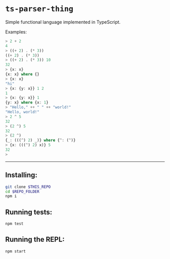 # `ts-parser-thing`

Simple functional language implemented in TypeScript.

Examples:

```hs
> 2 + 2
4
> ((+ 2) . (* 3))
((+ 2) . (* 3))
> ((+ 2) . (* 3)) 10
32
> {x: x}
{x: x} where {}
> {x: x}
"hi"
> {x: {y: x}} 1 2
1
> {x: {y: x}} 1
{y: x} where {x: 1}
> "Hello," ++ " " ++ "world!"
"Hello, world!"
> 2 ^ 5
32
> (2 ^) 5
32
> (2 ^)
{_: (((^) 2) _)} where {^: (^)}
> {x: (((^) 2) x)} 5
32
>
```
---

## Installing:
```bash
git clone $THIS_REPO
cd $REPO_FOLDER
npm i
```

## Running tests:
```bash
npm test
```

## Running the REPL:
```bash
npm start
```
